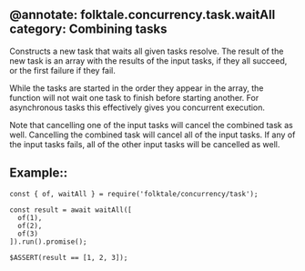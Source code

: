 @annotate: folktale.concurrency.task.waitAll
category: Combining tasks
---

Constructs a new task that waits all given tasks resolve. The result of the new
task is an array with the results of the input tasks, if they all succeed, or
the first failure if they fail.

While the tasks are started in the order they appear in the array, the function
will not wait one task to finish before starting another. For asynchronous
tasks this effectively gives you concurrent execution.

Note that cancelling one of the input tasks will cancel the combined task as
well. Cancelling the combined task will cancel all of the input tasks. If any of
the input tasks fails, all of the other input tasks will be cancelled as well.


## Example::

    const { of, waitAll } = require('folktale/concurrency/task');
    
    const result = await waitAll([
      of(1),
      of(2),
      of(3)
    ]).run().promise();
    
    $ASSERT(result == [1, 2, 3]);
